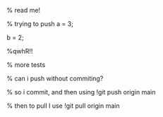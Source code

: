 % read me!

% trying to push
a = 3;

b = 2;

%qwhR!!

% more tests

% can i push without commiting? 

% so i commit, and then using !git push origin main

% then to pull I use !git pull origin main


